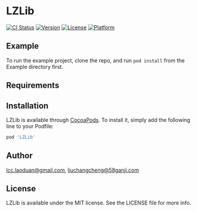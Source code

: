 # LZLib

[![CI Status](https://img.shields.io/travis/lcc.laoduan@gmail.com/LZLib.svg?style=flat)](https://travis-ci.org/lcc.laoduan@gmail.com/LZLib)
[![Version](https://img.shields.io/cocoapods/v/LZLib.svg?style=flat)](https://cocoapods.org/pods/LZLib)
[![License](https://img.shields.io/cocoapods/l/LZLib.svg?style=flat)](https://cocoapods.org/pods/LZLib)
[![Platform](https://img.shields.io/cocoapods/p/LZLib.svg?style=flat)](https://cocoapods.org/pods/LZLib)

## Example

To run the example project, clone the repo, and run `pod install` from the Example directory first.

## Requirements

## Installation

LZLib is available through [CocoaPods](https://cocoapods.org). To install
it, simply add the following line to your Podfile:

```ruby
pod 'LZLib'
```

## Author

lcc.laoduan@gmail.com, liuchangcheng@58ganji.com

## License

LZLib is available under the MIT license. See the LICENSE file for more info.
